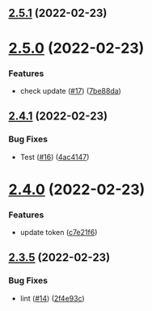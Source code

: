 ## [2.5.1](https://github.com/smaranh/test-app/compare/v2.5.0...v2.5.1) (2022-02-23)



# [2.5.0](https://github.com/smaranh/test-app/compare/v2.4.1...v2.5.0) (2022-02-23)


### Features

* check update ([#17](https://github.com/smaranh/test-app/issues/17)) ([7be88da](https://github.com/smaranh/test-app/commit/7be88da9cca48f46d377ac8b0ef63e2613c2e55a))



## [2.4.1](https://github.com/smaranh/test-app/compare/v2.4.0...v2.4.1) (2022-02-23)


### Bug Fixes

* Test ([#16](https://github.com/smaranh/test-app/issues/16)) ([4ac4147](https://github.com/smaranh/test-app/commit/4ac41470e739b2c78bd441f31f336d827598585f))



# [2.4.0](https://github.com/smaranh/test-app/compare/v2.3.5...v2.4.0) (2022-02-23)


### Features

* update token ([c7e21f6](https://github.com/smaranh/test-app/commit/c7e21f6803c62f0c662b258ef218f38d969767bc))



## [2.3.5](https://github.com/smaranh/test-app/compare/v2.3.4...v2.3.5) (2022-02-23)


### Bug Fixes

* lint ([#14](https://github.com/smaranh/test-app/issues/14)) ([2f4e93c](https://github.com/smaranh/test-app/commit/2f4e93cc8c24758942da5d654950f5344c3875d5))



